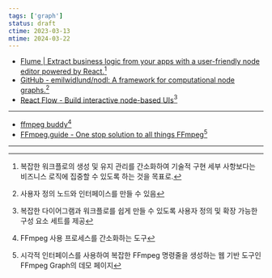 ```yaml
---
tags: ['graph']
status: draft
ctime: 2023-03-13
mtime: 2024-03-22
---
```


- [Flume | Extract business logic from your apps with a user-friendly node editor powered by React.](https://flume.dev)[^1]
- [GitHub - emilwidlund/nodl: A framework for computational node graphs.](https://github.com/emilwidlund/nodl)[^2]
- [React Flow - Build interactive node-based UIs](https://reactflow.dev/)[^3]

---

- [ffmpeg buddy](https://evanhahn.github.io/ffmpeg-buddy/)[^4]
- [FFmpeg.guide - One stop solution to all things FFmpeg](https://ffmpeg.guide/graph/demo)[^5]

---

[^1]: 복잡한 워크플로의 생성 및 유지 관리를 간소화하여 기술적 구현 세부 사항보다는 비즈니스 로직에 집중할 수 있도록 하는 것을 목표로.
[^2]: 사용자 정의 노드와 인터페이스를 만들 수 있음
[^3]: 복잡한 다이어그램과 워크플로를 쉽게 만들 수 있도록 사용자 정의 및 확장 가능한 구성 요소 세트를 제공
[^4]: FFmpeg 사용 프로세스를 간소화하는 도구
[^5]: 시각적 인터페이스를 사용하여 복잡한 FFmpeg 명령줄을 생성하는 웹 기반 도구인 FFmpeg Graph의 데모 페이지